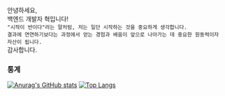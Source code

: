 안녕하세요,  
백엔드 개발자 혁입니다!  
`"시작이 반이다"라는 말처럼, 저는 일단 시작하는 것을 중요하게 생각합니다.`  
`결과에 연연하기보다는 과정에서 얻는 경험과 배움이 앞으로 나아가는 데 중요한 원동력이자 자산이 됩니다.`  
감사합니다.


### 통계
[![Anurag's GitHub stats](https://github-readme-stats.vercel.app/api?username=songbyhyeok)](https://github.com/anuraghazra/github-readme-stats)
[![Top Langs](https://github-readme-stats.vercel.app/api/top-langs/?username=songbyhyeok&layout=compact)](https://github.com/anuraghazra/github-readme-stats)


<!--
**songbyhyeok/songbyhyeok** is a ✨ _special_ ✨ repository because its `README.md` (this file) appears on your GitHub profile.

Here are some ideas to get you started:

- 🔭 I’m currently working on ...
- 🌱 I’m currently learning ...
- 👯 I’m looking to collaborate on ...
- 🤔 I’m looking for help with ...
- 💬 Ask me about ...
- 📫 How to reach me: ...
- 😄 Pronouns: ...
- ⚡ Fun fact: ...
-->
